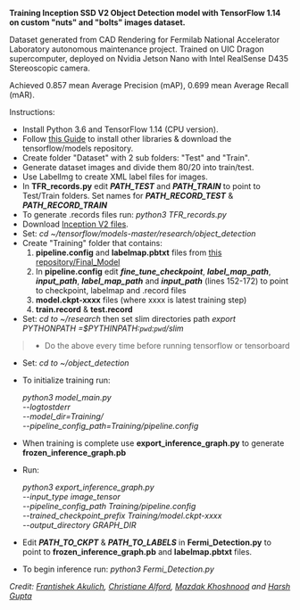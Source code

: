 **Training Inception SSD V2 Object Detection model with TensorFlow 1.14 on custom "nuts" and "bolts" 
images dataset.**

Dataset generated from CAD Rendering for Fermilab National Accelerator Laboratory autonomous maintenance project.
Trained on UIC Dragon supercomputer, deployed on Nvidia Jetson Nano with Intel RealSense D435 Stereoscopic camera.

Achieved 0.857 mean Average Precision (mAP), 0.699 mean Average Recall (mAR).

Instructions:
- Install Python 3.6 and TensorFlow 1.14 (CPU version).
- Follow 
[this Guide](https://github.com/tensorflow/models/blob/master/research/object_detection/g3doc/installation.md "This Guide") to install other libraries & download the tensorflow/models repository.
- Create folder "Dataset" with 2 sub folders: "Test" and "Train".
- Generate dataset images and divide them 80/20 into train/test.
- Use LabelImg to create XML label files for images.
- In **TFR_records.py** edit **_PATH_TEST_** and **_PATH_TRAIN_** to point to Test/Train folders. Set names for **_PATH_RECORD_TEST_** & **_PATH_RECORD_TRAIN_**
- To generate .records files run: *python3 TFR_records.py*
- Download [Inception V2 files](http://download.tensorflow.org/models/object_detection/ssd_inception_v2_coco_2018_01_28.tar.gz).
- Set: *cd ~/tensorflow/models-master/research/object_detection*
- Create "Training" folder that contains:
  1. **pipeline.config** and **labelmap.pbtxt** files from [this repository/Final_Model](https://github.com/tishafok/Senior_design_Fermi/tree/master/Final_Model)
  3. In **pipeline.config** edit **_fine_tune_checkpoint_**, **_label_map_path_**, **_input_path_**, **_label_map_path_** and **_input_path_** (lines 152-172) to point to checkpoint, labelmap and .record files
  4. **model.ckpt-xxxx** files (where xxxx is latest training step)
  5. **train.record** & **test.record**
 - Set: *cd to ~/research* then set slim directories path
 *export PYTHONPATH =$PYTHINPATH:`pwd`:`pwd`/slim*
 >- Do the above every time before running tensorflow or tensorboard 
 - Set: *cd to ~/object_detection*
 - To initialize training run: 
 
   *python3 model_main.py \
   --logtostderr \
   --model_dir=Training/ \
   --pipeline_config_path=Training/pipeline.config* 
 
- When training is complete use **export_inference_graph.py** to generate **frozen_inference_graph.pb**
- Run: 

   *python3 export_inference_graph.py \
   --input_type image_tensor \
   --pipeline_config_path Training/pipeline.config \
   --trained_checkpoint_prefix Training/model.ckpt-xxxx \
   --output_directory GRAPH_DIR*

- Edit **_PATH_TO_CKPT_** & **_PATH_TO_LABELS_** in **Fermi_Detection.py** to point to **frozen_inference_graph.pb** and **labelmap.pbtxt** files.
- To begin inference run: *python3 Fermi_Detection.py* 





_Credit: [Frantishek Akulich](https://www.linkedin.com/in/tisha-akulich-a1640869/), [Christiane Alford](https://www.linkedin.com/in/christiane-alford-616948159/), [Mazdak Khoshnood](https://www.linkedin.com/in/mazdak-khoshnood-52814793/) and [Harsh Gupta](https://www.linkedin.com/in/harsh-devprakash-gupta-nepal/)_
